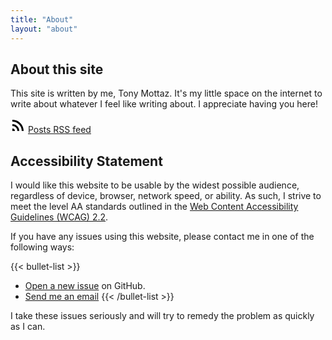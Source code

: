 ```yaml
---
title: "About"
layout: "about"
---
```


## About this site

This site is written by me, Tony Mottaz. It's my little space on the internet to
write about whatever I feel like writing about. I appreciate having you here!

<svg xmlns="http://www.w3.org/2000/svg" viewBox="0 0 24 24" width="24" height="24"><path fill="none" d="M0 0h24v24H0z"/><path d="M3 3c9.941 0 18 8.059 18 18h-3c0-8.284-6.716-15-15-15V3zm0 7c6.075 0 11 4.925 11 11h-3a8 8 0 0 0-8-8v-3zm0 7a4 4 0 0 1 4 4H3v-4z"/></svg>
<a href="/posts/index.xml">Posts RSS feed</a>

## Accessibility Statement

I would like this website to be usable by the widest possible audience,
regardless of device, browser, network speed, or ability. As such, I strive to
meet the level AA standards outlined in the
[Web Content Accessibility Guidelines (WCAG) 2.2](https://www.w3.org/TR/WCAG22/).

If you have any issues using this website, please contact me in one of the
following ways:

{{< bullet-list >}}

- [Open a new issue](https://github.com/awmottaz/tonymottaz.com/issues/new) on
  GitHub.
- <a href="mailto:issues@mottaz.dev?subject=Accessibility on tonymottaz.com">Send
  me an email</a> {{< /bullet-list >}}

I take these issues seriously and will try to remedy the problem as quickly as I
can.
